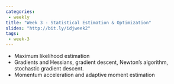 ```yaml
---
categories:
 - weekly
title: "Week 3 - Statistical Estimation & Optimization"
slides: "http://bit.ly/idjweek2"
tags:
 - week-3
---
```


- Maximum likelihood estimation
- Gradients and Hessians, gradient descent, Newton’s algorithm, stochastic gradient descent.
- Momentum acceleration and adaptive moment estimation
